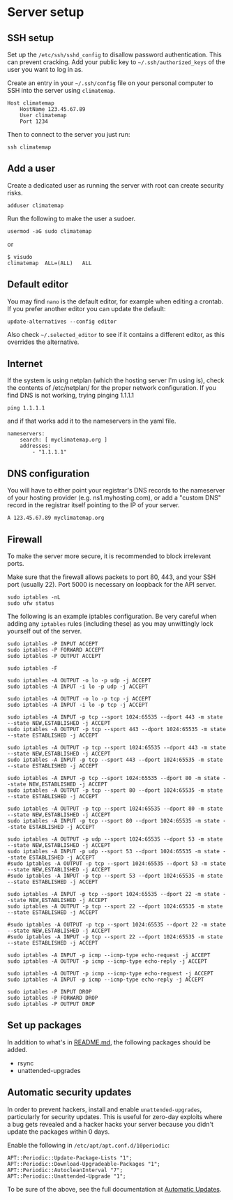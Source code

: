 # Server setup

## SSH setup

Set up the `/etc/ssh/sshd_config` to disallow password authentication.
This can prevent cracking. Add your public key to `~/.ssh/authorized_keys`
of the user you want to log in as.

Create an entry in your `~/.ssh/config` file on your personal computer
to SSH into the server using `climatemap`.

```
Host climatemap
    HostName 123.45.67.89
    User climatemap
    Port 1234
```

Then to connect to the server you just run:
```
ssh climatemap
```

## Add a user

Create a dedicated user as running the server with root can create security
risks.

```
adduser climatemap
```

Run the following to make the user a sudoer.

```
usermod -aG sudo climatemap
```

or

```
$ visudo
climatemap  ALL=(ALL)   ALL
```

## Default editor

You may find `nano` is the default editor, for example when editing a crontab.
If you prefer another editor you can update the default:

```
update-alternatives --config editor
```

Also check `~/.selected_editor` to see if it contains a different editor,
as this overrides the alternative.

## Internet

If the system is using netplan (which the hosting server I'm using is),
check the contents of /etc/netplan/ for the proper network configuration.
If you find DNS is not working, trying pinging 1.1.1.1

```
ping 1.1.1.1
```

and if that works add it to the nameservers in the yaml file.

```
nameservers:
    search: [ myclimatemap.org ]
    addresses:
        - "1.1.1.1"
```

## DNS configuration

You will have to either point your registrar's DNS records to the nameserver
of your hosting provider (e.g. ns1.myhosting.com), or add a "custom DNS"
record in the registrar itself pointing to the IP of your server.

```
A 123.45.67.89 myclimatemap.org
```

## Firewall

To make the server more secure, it is recommended to block irrelevant
ports.

Make sure that the firewall allows packets to port 80, 443, and your SSH
port (usually 22). Port 5000 is necessary on loopback for the API server.

```
sudo iptables -nL
sudo ufw status
```

The following is an example iptables configuration. Be very careful when adding any
`iptables` rules (including these) as you may unwittingly lock yourself out of
the server.

```
sudo iptables -P INPUT ACCEPT
sudo iptables -P FORWARD ACCEPT
sudo iptables -P OUTPUT ACCEPT

sudo iptables -F

sudo iptables -A OUTPUT -o lo -p udp -j ACCEPT
sudo iptables -A INPUT -i lo -p udp -j ACCEPT

sudo iptables -A OUTPUT -o lo -p tcp -j ACCEPT
sudo iptables -A INPUT -i lo -p tcp -j ACCEPT

sudo iptables -A INPUT -p tcp --sport 1024:65535 --dport 443 -m state --state NEW,ESTABLISHED -j ACCEPT
sudo iptables -A OUTPUT -p tcp --sport 443 --dport 1024:65535 -m state --state ESTABLISHED -j ACCEPT

sudo iptables -A OUTPUT -p tcp --sport 1024:65535 --dport 443 -m state --state NEW,ESTABLISHED -j ACCEPT
sudo iptables -A INPUT -p tcp --sport 443 --dport 1024:65535 -m state --state ESTABLISHED -j ACCEPT

sudo iptables -A INPUT -p tcp --sport 1024:65535 --dport 80 -m state --state NEW,ESTABLISHED -j ACCEPT
sudo iptables -A OUTPUT -p tcp --sport 80 --dport 1024:65535 -m state --state ESTABLISHED -j ACCEPT

sudo iptables -A OUTPUT -p tcp --sport 1024:65535 --dport 80 -m state --state NEW,ESTABLISHED -j ACCEPT
sudo iptables -A INPUT -p tcp --sport 80 --dport 1024:65535 -m state --state ESTABLISHED -j ACCEPT

sudo iptables -A OUTPUT -p udp --sport 1024:65535 --dport 53 -m state --state NEW,ESTABLISHED -j ACCEPT
sudo iptables -A INPUT -p udp --sport 53 --dport 1024:65535 -m state --state ESTABLISHED -j ACCEPT
#sudo iptables -A OUTPUT -p tcp --sport 1024:65535 --dport 53 -m state --state NEW,ESTABLISHED -j ACCEPT
#sudo iptables -A INPUT -p tcp --sport 53 --dport 1024:65535 -m state --state ESTABLISHED -j ACCEPT

sudo iptables -A INPUT -p tcp --sport 1024:65535 --dport 22 -m state --state NEW,ESTABLISHED -j ACCEPT
sudo iptables -A OUTPUT -p tcp --sport 22 --dport 1024:65535 -m state --state ESTABLISHED -j ACCEPT

#sudo iptables -A OUTPUT -p tcp --sport 1024:65535 --dport 22 -m state --state NEW,ESTABLISHED -j ACCEPT
#sudo iptables -A INPUT -p tcp --sport 22 --dport 1024:65535 -m state --state ESTABLISHED -j ACCEPT

sudo iptables -A INPUT -p icmp --icmp-type echo-request -j ACCEPT
sudo iptables -A OUTPUT -p icmp --icmp-type echo-reply -j ACCEPT

sudo iptables -A OUTPUT -p icmp --icmp-type echo-request -j ACCEPT
sudo iptables -A INPUT -p icmp --icmp-type echo-reply -j ACCEPT

sudo iptables -P INPUT DROP
sudo iptables -P FORWARD DROP
sudo iptables -P OUTPUT DROP
```

## Set up packages

In addition to what's in [README.md](README.md), the following packages
should be added.

* rsync
* unattended-upgrades

## Automatic security updates

In order to prevent hackers, install and enable `unattended-upgrades`, particularly
for security updates. This is useful for zero-day exploits where a bug gets revealed
and a hacker hacks your server because you didn't update the packages within 0 days.

Enable the following in `/etc/apt/apt.conf.d/10periodic`:

```
APT::Periodic::Update-Package-Lists "1";
APT::Periodic::Download-Upgradeable-Packages "1";
APT::Periodic::AutocleanInterval "7";
APT::Periodic::Unattended-Upgrade "1";
```

To be sure of the above, see the full documentation at
[Automatic Updates](https://help.ubuntu.com/lts/serverguide/automatic-updates.html).
